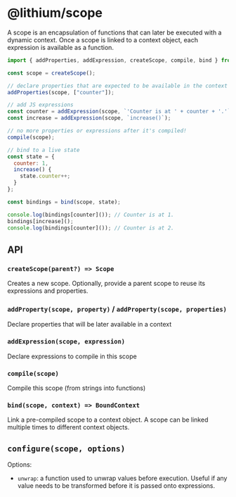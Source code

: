 # @lithium/scope

A scope is an encapsulation of functions that can later be executed with a dynamic context.
Once a scope is linked to a context object, each expression is available as a function.

```js
import { addProperties, addExpression, createScope, compile, bind } from '@lithim/scope';

const scope = createScope();

// declare properties that are expected to be available in the context
addProperties(scope, ["counter"]);

// add JS expressions
const counter = addExpression(scope, `'Counter is at ' + counter + '.'`);
const increase = addExpression(scope, `increase()`);

// no more properties or expressions after it's compiled!
compile(scope);

// bind to a live state
const state = {
  counter: 1,
  increase() {
    state.counter++;
  }
};

const bindings = bind(scope, state);

console.log(bindings[counter]()); // Counter is at 1.
bindings[increase]();
console.log(bindings[counter]()); // Counter is at 2.
```

## API

### `createScope(parent?) => Scope`

Creates a new scope. Optionally, provide a parent scope to reuse its expressions and properties.

### `addProperty(scope, property)` / `addProperty(scope, properties)`

Declare properties that will be later available in a context

### `addExpression(scope, expression)`

Declare expressions to compile in this scope

### `compile(scope)`

Compile this scope (from strings into functions)

### `bind(scope, context) => BoundContext`

Link a pre-compiled scope to a context object. A scope can be linked multiple times to different context objects.

## `configure(scope, options)`

Options:

- `unwrap`: a function used to unwrap values before execution. Useful if any value needs to be transformed before
it is passed onto expressions.
